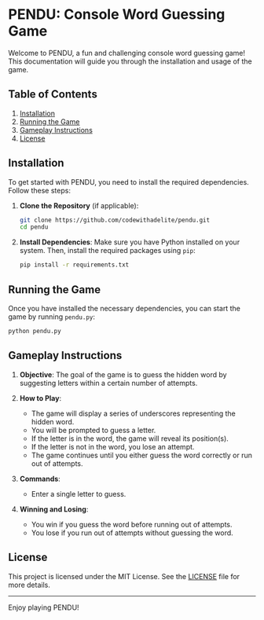 # PENDU: Console Word Guessing Game

Welcome to PENDU, a fun and challenging console word guessing game! This documentation will guide you through the installation and usage of the game.

## Table of Contents

1. [Installation](#installation)
2. [Running the Game](#running-the-game)
3. [Gameplay Instructions](#gameplay-instructions)
4. [License](#license)

## Installation

To get started with PENDU, you need to install the required dependencies. Follow these steps:

1. **Clone the Repository** (if applicable):

   ```bash
   git clone https://github.com/codewithadelite/pendu.git
   cd pendu
   ```

2. **Install Dependencies**:
   Make sure you have Python installed on your system. Then, install the required packages using `pip`:
   ```bash
   pip install -r requirements.txt
   ```

## Running the Game

Once you have installed the necessary dependencies, you can start the game by running `pendu.py`:

```bash
python pendu.py
```

## Gameplay Instructions

1. **Objective**:
   The goal of the game is to guess the hidden word by suggesting letters within a certain number of attempts.

2. **How to Play**:

   - The game will display a series of underscores representing the hidden word.
   - You will be prompted to guess a letter.
   - If the letter is in the word, the game will reveal its position(s).
   - If the letter is not in the word, you lose an attempt.
   - The game continues until you either guess the word correctly or run out of attempts.

3. **Commands**:

   - Enter a single letter to guess.

4. **Winning and Losing**:
   - You win if you guess the word before running out of attempts.
   - You lose if you run out of attempts without guessing the word.

## License

This project is licensed under the MIT License. See the [LICENSE](LICENSE) file for more details.

---

Enjoy playing PENDU!
